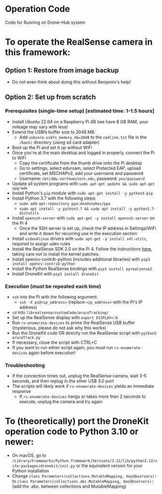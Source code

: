 # Operation Code
Code for Running on Drone-Hub system

# To operate the RealSense camera in this framework:
## Option 1: Restore from image backup
- Do not even think about doing this without Benjamin's help!

## Option 2: Set up from scratch
### Prerequisites (single-time setup) [estimated time: 1-1.5 hours]
- Install Ubuntu 22.04 on a Raspberry Pi 4B (we have 8 GB RAM, your mileage may vary with less)
- Extend the USBfs buffer size to 2048 MB:
    - Add `usbcore.usbfs_memory_mb=2048` to the `cmdline.txt` file in the `/boot/` directory (using sd card adapter)
- Boot up the Pi and set it up without WiFi
- Once you're at the main desktop and logged in properly, connect the Pi to WiFi
    - Copy the certificate from the thumb drive onto the Pi desktop
    - Go to settings, select eduroam, select Protected EAP, upload certificate, set MSCHAPv2, add your username and password
    - Username: `netid@u.northwestern.edu`, password: `yourpassword`
- Update all system programs with `sudo apt-get update && sudo apt-get upgrade`
- Install Python's `pip` module with `sudo apt-get install -y python3-pip`
- Install Python 3.7 with the following steps:
    - `sudo add-apt-repository ppa:deadsnakes/ppa`
    - `sudo apt install -y python3.7 && sudo apt install -y python3.7-distutils`
- Install `openssh-server` with `sudo apt-get -y install openssh-server` on the Pi 4
    - Once the SSH server is set up, check the IP address in Settings/WiFi and write it down for recurring use in the execution section
- Install `video4linux` drivers with `sudo apt-get -y install v4l-utils`, required to assign udev rules
- Install the RealSense SDK 2.0 on the Pi 4. Follow the instructions [here](https://github.com/IntelRealSense/librealsense/blob/master/doc/installation.md), taking care not to install the kernel patches.
- Install opencv-contrib-python (includes additional libraries) with `pip3 install opencv-contrib-python`
- Install the Python RealSense bindings with `pip3 install pyrealsense2`
- Install DroneKit with `pip3 install dronekit`

### Execution (must be repeated each time)
- `ssh` into the Pi with the following argument:
    - `ssh -X pi@<ip_address>` (replace `<ip_address>` with the Pi's IP address)
- `cd` into `librealsense/customCode/arucoTracking/`
- Set up the RealSense display with `export DISPLAY=:0`
- Run `rs-enumerate-devices` to prime the RealSense USB buffer (mysterious, please do not ask why this works)
- Run the DroneKit code OR directly run the RealSense script with `python3 arucoTrack.py`
- If necessary, close the script with CTRL+C
- If you want to run either script again, you *must* run `rs-enumerate-devices` again before execution!

### Troubleshooting
- If the connection times out, unplug the RealSense camera, wait 3-5 seconds, and then replug in the other USB 3.0 port
- The scripts will *likely* work if `rs-enumerate-devices` yields an immediate response
    - If `rs-enumerate-devices` hangs or takes more than 2 seconds to execute, unplug the camera and try again


# To (theoretically) port the DroneKit operation code to Python 3.10 or newer:
- On macOS, go to `/Library/Frameworks/Python.framework/Versions/3.12/lib/python3.12/site-packages/dronekit/init.py` or the equivalent version for your Python installation
- Change `class Parameters(collections.MutableMapping, HasObservers):` to `class Parameters(collections.abc.MutableMapping, HasObservers):` (add the .abc. between collections and MutableMapping)
